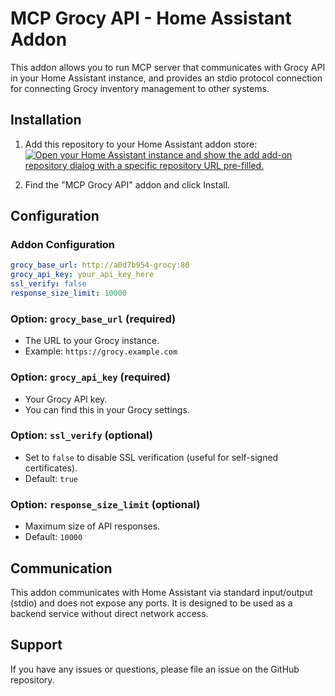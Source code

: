 # MCP Grocy API - Home Assistant Addon

This addon allows you to run MCP server that communicates with Grocy API in your Home Assistant instance, and provides an stdio protocol connection for connecting Grocy inventory management to other systems.

## Installation

1. Add this repository to your Home Assistant addon store: 
   [![Open your Home Assistant instance and show the add add-on repository dialog with a specific repository URL pre-filled.](https://my.home-assistant.io/badges/supervisor_add_addon_repository.svg)](https://my.home-assistant.io/redirect/supervisor_add_addon_repository/?repository_url=https://github.com/saya6k/hassio-addons)

2. Find the "MCP Grocy API" addon and click Install.

## Configuration

### Addon Configuration

```yaml
grocy_base_url: http://a0d7b954-grocy:80
grocy_api_key: your_api_key_here
ssl_verify: false
response_size_limit: 10000
```

### Option: `grocy_base_url` (required)
- The URL to your Grocy instance.
- Example: `https://grocy.example.com`

### Option: `grocy_api_key` (required)
- Your Grocy API key.
- You can find this in your Grocy settings.

### Option: `ssl_verify` (optional)
- Set to `false` to disable SSL verification (useful for self-signed certificates).
- Default: `true`

### Option: `response_size_limit` (optional)
- Maximum size of API responses.
- Default: `10000`

## Communication

This addon communicates with Home Assistant via standard input/output (stdio) and does not expose any ports. It is designed to be used as a backend service without direct network access.

## Support

If you have any issues or questions, please file an issue on the GitHub repository.